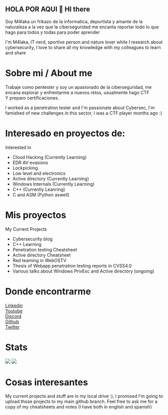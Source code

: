 ## HOLA POR AQUI 👋 HI there

 Soy M4laka un frikazo de la informatica, deportista y amante de la naturaleza a la vez que la ciberseguridad 
 me encanta reportar todo lo que hago para todos y todas para poder aprender

I'm M4laka, IT nerd, sportive person and nature lover while I research about cybersecurity, 
I love to share all my knowledge with my colleagues to learn and share

# Sobre mi  / About me
Trabaje como pentester y soy un apasionado de la ciberseguridad, me encana explorar y enfrentarme a nuevos retos, usualmente hago CTF \
Y preparo certificaciones. 

I worked as a penetration tester and I'm passionate about Cybersec, I'm famished of new challenges in this sector, I was a CTF player months ago :) 

# Interesado en proyectos de:
 Interested In
* Cloud Hacking (Currently Learning)
* EDR AV evasions
* Lockpicking
* Low level and electronics
* Active directory (Currently Learning)
* Windows Internals (Currently Learning)
* C++ (Currently Leanring)
* C and ASM (Python aswell)


# Mis proyectos
My Current Projects
* Cybersecurity blog
* C++ Learning
* Penetration testing Cheatsheet
* Active directory Cheatsheet
* Red teaming in WebOSTV
* Thesis of Webapp penetration testing reports in CVSS4.0
* Various talks about Windows PrivEsc and Active directory (ongoing)

# Donde encontrarme
[Linkedin](https://www.linkedin.com/in/marco-carrasco-talan-6b5912198/) \
[Youtube](https://www.youtube.com/channel/UCTgM3LdJZjpEpilLJB3piCA) \
[Discord](https://discord.gg/UXzFV3Dj8p)\
[Github](https://github.com/shell-bomb) \
[Twitter](A)
# Stats
<p>
    <img src="https://github-readme-stats.vercel.app/api?username=shell-bomb&show_icons=true&layout=compact&bg_color=30,12c2e9,f64f59&title_color=fff&text_color=fff">
    <img src="https://github-readme-stats.vercel.app/api/top-langs/?username=shell-bomb&layout=compact&bg_color=30,1565C0,b92b27&title_color=fff&text_color=fff">
</p>

# Cosas interesantes
My current projects and stuff are in my local drive :), I promised I'm going to upload those projects to my main github branch.
Feel free to ask me for a copy of my cheatsheets and notes (I have both in english and spanish)
